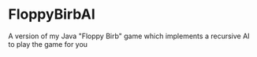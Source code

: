 # FloppyBirbAI
A version of my Java "Floppy Birb" game which implements a recursive AI to play the game for you


